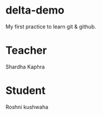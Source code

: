 # delta-demo
My first practice to learn git &amp; github.

# Teacher
Shardha Kaphra

# Student
Roshni kushwaha
